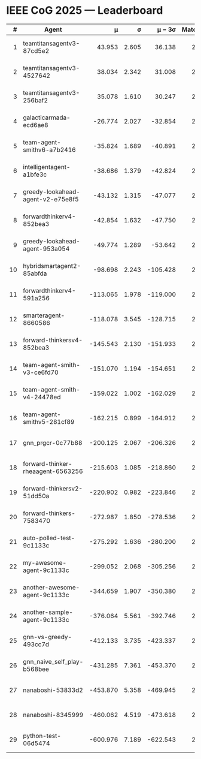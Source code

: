# IEEE CoG 2025 — Leaderboard

| # | Agent | μ | σ | μ − 3σ | Matches | Updated |
|---:|---|---:|---:|---:|---:|---|
| 1 | teamtitansagentv3-87cd5e2 | 43.953 | 2.605 | 36.138 | 2292 | 2025-08-18 07:32 |
| 2 | teamtitansagentv3-4527642 | 38.034 | 2.342 | 31.008 | 2700 | 2025-08-18 07:32 |
| 3 | teamtitansagentv3-256baf2 | 35.078 | 1.610 | 30.247 | 2632 | 2025-08-18 07:32 |
| 4 | galacticarmada-ecd6ae8 | -26.774 | 2.027 | -32.854 | 2800 | 2025-08-18 07:32 |
| 5 | team-agent-smithv6-a7b2416 | -35.824 | 1.689 | -40.891 | 2540 | 2025-08-18 07:32 |
| 6 | intelligentagent-a1bfe3c | -38.686 | 1.379 | -42.824 | 2032 | 2025-08-18 07:32 |
| 7 | greedy-lookahead-agent-v2-e75e8f5 | -43.132 | 1.315 | -47.077 | 2596 | 2025-08-18 07:32 |
| 8 | forwardthinkerv4-852bea3 | -42.854 | 1.632 | -47.750 | 2012 | 2025-08-18 07:32 |
| 9 | greedy-lookahead-agent-953a054 | -49.774 | 1.289 | -53.642 | 2456 | 2025-08-18 07:32 |
| 10 | hybridsmartagent2-85abfda | -98.698 | 2.243 | -105.428 | 2349 | 2025-08-18 07:32 |
| 11 | forwardthinkerv4-591a256 | -113.065 | 1.978 | -119.000 | 2289 | 2025-08-18 07:32 |
| 12 | smarteragent-8660586 | -118.078 | 3.545 | -128.715 | 2260 | 2025-08-18 07:32 |
| 13 | forward-thinkersv4-852bea3 | -145.543 | 2.130 | -151.933 | 2018 | 2025-08-18 07:32 |
| 14 | team-agent-smith-v3-ce6fd70 | -151.070 | 1.194 | -154.651 | 2836 | 2025-08-18 07:32 |
| 15 | team-agent-smith-v4-24478ed | -159.022 | 1.002 | -162.029 | 2576 | 2025-08-18 07:32 |
| 16 | team-agent-smithv5-281cf89 | -162.215 | 0.899 | -164.912 | 2460 | 2025-08-18 07:32 |
| 17 | gnn_prgcr-0c77b88 | -200.125 | 2.067 | -206.326 | 2450 | 2025-08-18 07:32 |
| 18 | forward-thinker-rheaagent-6563256 | -215.603 | 1.085 | -218.860 | 2504 | 2025-08-18 07:32 |
| 19 | forward-thinkersv2-51dd50a | -220.902 | 0.982 | -223.846 | 2464 | 2025-08-18 07:32 |
| 20 | forward-thinkers-7583470 | -272.987 | 1.850 | -278.536 | 2260 | 2025-08-18 07:32 |
| 21 | auto-polled-test-9c1133c | -275.292 | 1.636 | -280.200 | 2140 | 2025-08-18 07:32 |
| 22 | my-awesome-agent-9c1133c | -299.052 | 2.068 | -305.256 | 2880 | 2025-08-18 07:32 |
| 23 | another-awesome-agent-9c1133c | -344.659 | 1.907 | -350.380 | 2640 | 2025-08-18 07:32 |
| 24 | another-sample-agent-9c1133c | -376.064 | 5.561 | -392.746 | 2300 | 2025-08-18 07:32 |
| 25 | gnn-vs-greedy-493cc7d | -412.133 | 3.735 | -423.337 | 2080 | 2025-08-18 07:32 |
| 26 | gnn_naive_self_play-b568bee | -431.285 | 7.361 | -453.370 | 2180 | 2025-08-18 07:32 |
| 27 | nanaboshi-53833d2 | -453.870 | 5.358 | -469.945 | 2080 | 2025-08-18 07:32 |
| 28 | nanaboshi-8345999 | -460.062 | 4.519 | -473.618 | 2280 | 2025-08-18 07:32 |
| 29 | python-test-06d5474 | -600.976 | 7.189 | -622.543 | 2130 | 2025-08-18 07:32 |
